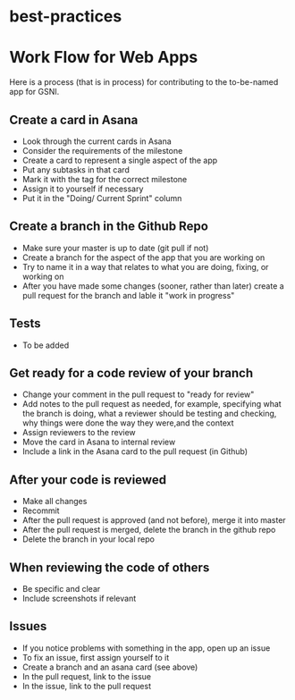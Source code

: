 # best-practices

# Work Flow for Web Apps

Here is a process (that is in process) for contributing to the to-be-named app for GSNI.

## Create a card in Asana

* Look through the current cards in Asana
* Consider the requirements of the milestone
* Create a card to represent a single aspect of the app
* Put any subtasks in that card
* Mark it with the tag for the correct milestone
* Assign it to yourself if necessary
* Put it in the "Doing/ Current Sprint" column

## Create a branch in the Github Repo

* Make sure your master is up to date (git pull if not)
* Create a branch for the aspect of the app that you are working on
* Try to name it in a way that relates to what you are doing, fixing, or working on
* After you have made some changes (sooner, rather than later) create a pull request for the branch and lable it "work in progress"

## Tests
* To be added

## Get ready for a code review of your branch

* Change your comment in the pull request to "ready for review"
* Add notes to the pull request as needed, for example, specifying what the branch is doing, what a reviewer should be testing and checking, why things were done the way they were,and the context
* Assign reviewers to the review
* Move the card in Asana to internal review
* Include a link in the Asana card to the pull request (in Github)

## After your code is reviewed

* Make all changes
* Recommit
* After the pull request is approved (and not before), merge it into master
* After the pull request is merged, delete the branch in the github repo
* Delete the branch in your local repo

## When reviewing the code of others

* Be specific and clear
* Include screenshots if relevant

## Issues

* If you notice problems with something in the app, open up an issue
* To fix an issue, first assign yourself to it
* Create a branch and an asana card (see above)
* In the pull request, link to the issue
* In the issue, link to the pull request

